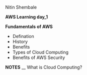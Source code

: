 Nitin Shembale 

**AWS Learning day_1**

__Fundamentals of AWS__

- Defination
- History
- Benefits
- Types of Cloud Computing
- Benefits of AWS Security

**NOTES** __
What is Cloud Computing?
